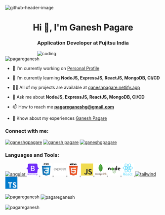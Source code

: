 ![github-header-image](https://github.com/pagareganesh/pagareganesh/assets/80468200/526d3a73-d9b3-41d1-aee0-f2a73a4e60d5)


<h1 align="center">Hi 👋, I'm Ganesh Pagare</h1>
<h3 align="center">Application Developer at Fujitsu India</h3>

<img align="right" alt="coding" width="400" src="https://github.com/pagareganesh/pagareganesh/assets/80468200/5d179133-7e23-4b49-bdd2-4879a617b50e">

<p align="left"> <img src="https://komarev.com/ghpvc/?username=pagareganesh&label=Profile%20views&color=0e75b6&style=flat" alt="pagareganesh" /> </p>

- 🔭 I’m currently working on [Personal Profile](https://ganeshpagare.netlify.app/)

- 🌱 I’m currently learning **NodeJS, ExpressJS, ReactJS, MongoDB, CI/CD**

- 👨‍💻 All of my projects are available at [ganeshpagare.netlify.app](https://ganeshpagare.netlify.app)

- 💬 Ask me about **NodeJS, ExpressJS, ReactJS, MongoDB, CI/CD**

- 📫 How to reach me **pagareganeshg@gmail.com**

- 📄 Know about my experiences [Ganesh Pagare](https://ganeshpagare.netlify.app/)

<h3 align="left">Connect with me:</h3>
<p align="left">
<a href="https://twitter.com/ganeshgpagare" target="blank"><img align="center" src="https://raw.githubusercontent.com/rahuldkjain/github-profile-readme-generator/master/src/images/icons/Social/twitter.svg" alt="ganeshgpagare" height="30" width="40" /></a>
<a href="https://linkedin.com/in/ganesh-pagare-949332247" target="blank"><img align="center" src="https://raw.githubusercontent.com/rahuldkjain/github-profile-readme-generator/master/src/images/icons/Social/linked-in-alt.svg" alt="ganesh pagare" height="30" width="40" /></a>
<a href="https://instagram.com/ganeshgpagare" target="blank"><img align="center" src="https://raw.githubusercontent.com/rahuldkjain/github-profile-readme-generator/master/src/images/icons/Social/instagram.svg" alt="ganeshgpagare" height="30" width="40" /></a>
</p>

<h3 align="left">Languages and Tools:</h3>
<p align="left"> <a href="https://angular.io" target="_blank" rel="noreferrer"> <img src="https://angular.io/assets/images/logos/angular/angular.svg" alt="angular" width="40" height="40"/> </a> <a href="https://getbootstrap.com" target="_blank" rel="noreferrer"> <img src="https://raw.githubusercontent.com/devicons/devicon/master/icons/bootstrap/bootstrap-plain-wordmark.svg" alt="bootstrap" width="40" height="40"/> </a> <a href="https://www.w3schools.com/css/" target="_blank" rel="noreferrer"> <img src="https://raw.githubusercontent.com/devicons/devicon/master/icons/css3/css3-original-wordmark.svg" alt="css3" width="40" height="40"/> </a> <a href="https://expressjs.com" target="_blank" rel="noreferrer"> <img src="https://raw.githubusercontent.com/devicons/devicon/master/icons/express/express-original-wordmark.svg" alt="express" width="40" height="40"/> </a> <a href="https://www.w3.org/html/" target="_blank" rel="noreferrer"> <img src="https://raw.githubusercontent.com/devicons/devicon/master/icons/html5/html5-original-wordmark.svg" alt="html5" width="40" height="40"/> </a> <a href="https://developer.mozilla.org/en-US/docs/Web/JavaScript" target="_blank" rel="noreferrer"> <img src="https://raw.githubusercontent.com/devicons/devicon/master/icons/javascript/javascript-original.svg" alt="javascript" width="40" height="40"/> </a> <a href="https://www.mongodb.com/" target="_blank" rel="noreferrer"> <img src="https://raw.githubusercontent.com/devicons/devicon/master/icons/mongodb/mongodb-original-wordmark.svg" alt="mongodb" width="40" height="40"/> </a> <a href="https://nodejs.org" target="_blank" rel="noreferrer"> <img src="https://raw.githubusercontent.com/devicons/devicon/master/icons/nodejs/nodejs-original-wordmark.svg" alt="nodejs" width="40" height="40"/> </a> <a href="https://reactjs.org/" target="_blank" rel="noreferrer"> <img src="https://raw.githubusercontent.com/devicons/devicon/master/icons/react/react-original-wordmark.svg" alt="react" width="40" height="40"/> </a> <a href="https://tailwindcss.com/" target="_blank" rel="noreferrer"> <img src="https://www.vectorlogo.zone/logos/tailwindcss/tailwindcss-icon.svg" alt="tailwind" width="40" height="40"/> </a> <a href="https://www.typescriptlang.org/" target="_blank" rel="noreferrer"> <img src="https://raw.githubusercontent.com/devicons/devicon/master/icons/typescript/typescript-original.svg" alt="typescript" width="40" height="40"/> </a> </p>

<p><img align="left" src="https://github-readme-stats.vercel.app/api/top-langs?username=pagareganesh&show_icons=true&locale=en&layout=compact" alt="pagareganesh" /></p>

<p>&nbsp;<img align="center" src="https://github-readme-stats.vercel.app/api?username=pagareganesh&show_icons=true&locale=en" alt="pagareganesh" /></p>

<p><img align="center" src="https://github-readme-streak-stats.herokuapp.com/?user=pagareganesh&" alt="pagareganesh" /></p>

